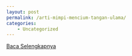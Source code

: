 ```yaml
---
layout: post
permalink: /arti-mimpi-mencium-tangan-ulama/
categories:
    - Uncategorized
---
```


[Baca Selengkapnya](/01)